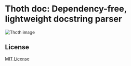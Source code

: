 # Thoth doc: Dependency-free, lightweight docstring parser
![Thoth image](Thoth.svg.png)


## License
[MIT License](LICENSE)
